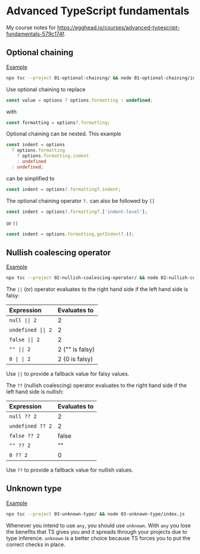 # Advanced TypeScript fundamentals

My course notes for
https://egghead.io/courses/advanced-typescript-fundamentals-579c174f.

## Optional chaining

[Example](https://github.com/maiertech/advanced-typescript-fundamentals/blob/main/01-optional-chaining/index.ts)

```bash
npx tsc --project 01-optional-chaining/ && node 01-optional-chaining/index.js
```

Use optional chaining to replace

```ts
const value = options ? options.formatting : undefined;
```

with

```ts
const formatting = options?.formatting;
```

Optional chaining can be nested. This example

```ts
const indent = options
  ? options.formatting
    ? options.formatting.indent
    : undefined
  : undefined;
```

can be simplified to

```ts
const indent = options?.formatting?.indent;
```

The optional chaining operator `?.` can also be followed by `[]`

```ts
const indent = options?.formatting?.['indent-level'];
```

or `()`

```ts
const indent = options.formatting.getIndent?.();
```

## Nullish coalescing operator

[Example](https://github.com/maiertech/advanced-typescript-fundamentals/blob/main/02-nullish-coalescing-operator/index.ts)

```bash
npx tsc --project 02-nullish-coalescing-operator/ && node 02-nullish-coalescing-operator/index.js
```

The `||` (or) operator evaluates to the right hand side if the left hand side is
falsy:

| Expression         | Evaluates to    |
| :----------------- | :-------------- |
| `null \|\| 2`      | 2               |
| `undefined \|\| 2` | 2               |
| `false \|\| 2`     | 2               |
| `"" \|\| 2`        | 2 ("" is falsy) |
| `0 \| \| 2`        | 2 (0 is falsy)  |

Use `||` to provide a fallback value for falsy values.

The `??` (nullish coalescing) operator evaluates to the right hand side if the
left hand side is nullish:

| Expression       | Evaluates to |
| :--------------- | :----------- |
| `null ?? 2`      | 2            |
| `undefined ?? 2` | 2            |
| `false ?? 2`     | false        |
| `"" ?? 2`        | ""           |
| `0 ?? 2`         | 0            |

Use `??` to provide a fallback value for nullish values.

## Unknown type

[Example](https://github.com/maiertech/advanced-typescript-fundamentals/blob/main/03-unknown-type/index.ts)

```bash
npx tsc --project 03-unknown-type/ && node 03-unknown-type/index.js
```

Whenever you intend to use `any`, you should use `unknown`. With `any` you lose
the benefits that TS gives you and it spreads through your projects due to type
inference. `unknown` is a better choice because TS forces you to put the correct
checks in place.
